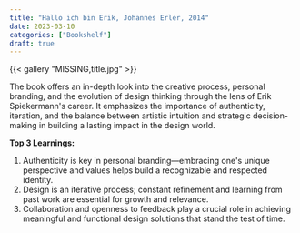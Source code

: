 ```yaml
---
title: "Hallo ich bin Erik, Johannes Erler, 2014"
date: 2023-03-10
categories: ["Bookshelf"]
draft: true
---
```


{{< gallery "MISSING,title.jpg" >}}

The book offers an in-depth look into the creative process, personal branding, and the evolution of design thinking through the lens of Erik Spiekermann's career. It emphasizes the importance of authenticity, iteration, and the balance between artistic intuition and strategic decision-making in building a lasting impact in the design world.

**Top 3 Learnings:**

1. Authenticity is key in personal branding—embracing one's unique perspective and values helps build a recognizable and respected identity.
2. Design is an iterative process; constant refinement and learning from past work are essential for growth and relevance.
3. Collaboration and openness to feedback play a crucial role in achieving meaningful and functional design solutions that stand the test of time.
